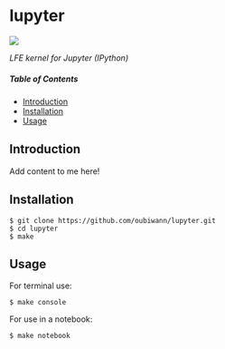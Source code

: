 # lupyter

[travis]: https://travis-ci.org/oubiwann/lupyter
[travis-badge]: https://travis-ci.org/oubiwann/lupyter.png?branch=master

[![][lupyter-tiny]][lupyter-large]

[lupyter-tiny]: resources/images/lupyter-sq-x250.png
[lupyter-large]: resources/images/lupyter-sq.png

*LFE kernel for Jupyter (IPython)*

##### Table of Contents

* [Introduction](#introduction-)
* [Installation](#installation-)
* [Usage](#usage-)

## Introduction

Add content to me here!


## Installation

```
$ git clone https://github.com/oubiwann/lupyter.git
$ cd lupyter
$ make
```


## Usage


For terminal use:

```
$ make console
```

For use in a notebook:

```
$ make notebook
```
